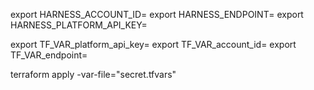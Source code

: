 export HARNESS_ACCOUNT_ID=
export HARNESS_ENDPOINT=
export HARNESS_PLATFORM_API_KEY=

export TF_VAR_platform_api_key=
export TF_VAR_account_id=
export TF_VAR_endpoint=

terraform apply -var-file="secret.tfvars"
